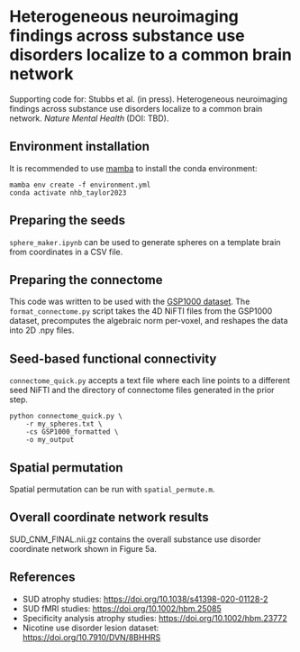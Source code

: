 # Heterogeneous neuroimaging findings across substance use disorders localize to a common brain network 

Supporting code for: Stubbs et al. (in press). Heterogeneous neuroimaging findings across substance use disorders localize to a common brain network. *Nature Mental Health* (DOI: TBD).

## Environment installation
It is recommended to use [mamba](https://github.com/mamba-org/mamba) to install the conda environment:
```
mamba env create -f environment.yml
conda activate nhb_taylor2023
```
## Preparing the seeds
`sphere_maker.ipynb` can be used to generate spheres on a template brain from coordinates in a CSV file.

## Preparing the connectome

This code was written to be used with the [GSP1000 dataset](https://dataverse.harvard.edu/dataset.xhtml?persistentId=doi:10.7910/DVN/ILXIKS). The `format_connectome.py` script takes the 4D NiFTI files from the GSP1000 dataset, precomputes the algebraic norm per-voxel, and reshapes the data into 2D .npy files.

## Seed-based functional connectivity
`connectome_quick.py` accepts a text file where each line points to a different seed NiFTI and the directory of connectome files generated in the prior step. 
```
python connectome_quick.py \
    -r my_spheres.txt \
    -cs GSP1000_formatted \
    -o my_output
```

## Spatial permutation
Spatial permutation can be run with `spatial_permute.m`.

## Overall coordinate network results
SUD_CNM_FINAL.nii.gz contains the overall substance use disorder coordinate network shown in Figure 5a.

## References
- SUD atrophy studies: https://doi.org/10.1038/s41398-020-01128-2
- SUD fMRI studies: https://doi.org/10.1002/hbm.25085
- Specificity analysis atrophy studies: https://doi.org/10.1002/hbm.23772
- Nicotine use disorder lesion dataset: https://doi.org/10.7910/DVN/8BHHRS

